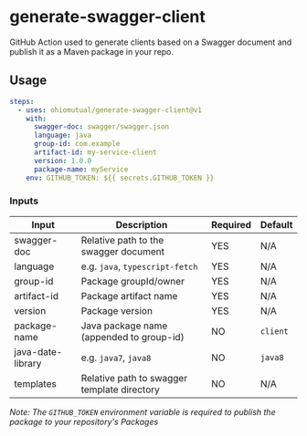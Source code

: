 # generate-swagger-client

GitHub Action used to generate clients based on a Swagger document and publish it as a Maven package in your repo.

## Usage

```yaml
steps:
  - uses: ohiomutual/generate-swagger-client@v1
    with:
      swagger-doc: swagger/swagger.json
      language: java
      group-id: com.example
      artifact-id: my-service-client
      version: 1.0.0
      package-name: myService
    env: GITHUB_TOKEN: ${{ secrets.GITHUB_TOKEN }}
```

### Inputs

| Input             | Description                                | Required | Default       |
| ----------------- | ------------------------------------------ | -------- | ------------- |
| swagger-doc       | Relative path to the swagger document      | YES      | N/A           |
| language          | e.g. ```java```, ```typescript-fetch```    | YES      | N/A           |
| group-id          | Package groupId/owner                      | YES      | N/A           |
| artifact-id       | Package artifact name                      | YES      | N/A           |
| version           | Package version                            | YES      | N/A           |
| package-name      | Java package name (appended to group-id)   | NO       | ```client```  |
| java-date-library | e.g. ```java7```, ```java8```              | NO       | ```java8```   |
| templates         | Relative path to swagger template directory| NO       | N/A           |

_Note: The ```GITHUB_TOKEN``` environment variable is required to publish the package to your repository's Packages_
